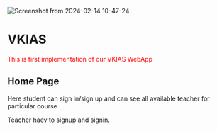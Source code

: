 ![Screenshot from 2024-02-14 10-47-24](https://github.com/vikashin/VKIAS/assets/122815498/c6897b66-8a61-449a-b422-309966c37153)

# VKIAS

  
<p style="color:red">This is first implementation of our VKIAS WebApp</p>
<h2>Home Page</h2>
<p>Here student can sign in/sign up and can see all available teacher for particular course</p>
<p>Teacher haev to signup and signin.</p><br><br>



